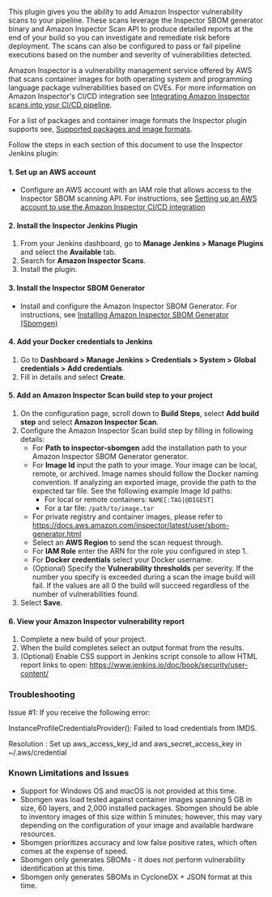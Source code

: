 This plugin gives you the ability to add Amazon Inspector vulnerability scans to your pipeline. These scans leverage the Inspector SBOM generator binary and Amazon Inspector Scan API to produce detailed reports at the end of your build so you can investigate and remediate risk before deployment. The scans can also be configured to pass or fail pipeline executions based on the number and severity of vulnerabilities detected.

Amazon Inspector is a vulnerability management service offered by AWS that scans container images for both operating system and programming language package vulnerabilities based on CVEs. For more information on Amazon Inspector's CI/CD integration see [Integrating Amazon Inspector scans into your CI/CD pipeline](https://docs.aws.amazon.com/inspector/latest/user/scanning-cicd.html).

For a list of packages and container image formats the Inspector plugin supports see, [Supported packages and image formats](https://docs.aws.amazon.com/inspector/latest/user/sbom-generator.html#sbomgen-supported).

Follow the steps in each section of this document to use the Inspector Jenkins plugin:

#### 1. Set up an AWS account
* Configure an AWS account with an IAM role that allows access to the Inspector SBOM scanning API. For instructions, see [Setting up an AWS account to use the Amazon Inspector CI/CD integration](https://docs.aws.amazon.com/inspector/latest/user/configure-cicd-account.html)

#### 2. Install the Inspector Jenkins Plugin
1. From your Jenkins dashboard, go to **Manage Jenkins > Manage Plugins** and select the **Available** tab.
2. Search for **Amazon Inspector Scans**.
3. Install the plugin.

#### 3. Install the Inspector SBOM Generator
* Install and configure the Amazon Inspector SBOM Generator. For instructions, see [Installing Amazon Inspector SBOM Generator (Sbomgen)](https://docs.aws.amazon.com/inspector/latest/user/sbom-generator.html)
#### 4. Add your Docker credentials to Jenkins
1. Go to **Dashboard > Manage Jenkins > Credentials > System > Global credentials > Add credentials**.
2. Fill in details and select **Create**.

#### 5. Add an Amazon Inspector Scan build step to your project
1. On the configuration page, scroll down to **Build Steps**, select **Add build step** and select **Amazon Inspector Scan**.
2. Configure the Amazon Inspector Scan build step by filling in following details:
    * For **Path to inspector-sbomgen** add the installation path to your Amazon Inspector SBOM Generator generator.
    * For **Image Id** input the path to your image. Your image can be local, remote, or archived. Image names should follow the Docker naming convention. If analyzing an exported image, provide the path to the expected tar file. See the following example Image Id paths:
        * For local or remote containers: `NAME[:TAG|@DIGEST]`
        * For a tar file: `/path/to/image.tar`
    * For private registry and container images, please refer to https://docs.aws.amazon.com/inspector/latest/user/sbom-generator.html
    * Select an **AWS Region** to send the scan request through.
    * For **IAM Role** enter the ARN for the role you configured in step 1.
    * For **Docker credentials** select your Docker username.
    * (Optional) Specify the **Vulnerability thresholds** per severity. If the number you specify is exceeded during a scan the image build will fail. If the values are all 0 the build will succeed regardless of the number of vulnerabilities found.
3. Select **Save**.

#### 6. View your Amazon Inspector vulnerability report
1. Complete a new build of your project.
2. When the build completes select an output format from the results.
3. (Optional) Enable CSS support in Jenkins script console to allow HTML report links to open: https://www.jenkins.io/doc/book/security/user-content/

### Troubleshooting

Issue #1: If you receive the following error:

InstanceProfileCredentialsProvider(): Failed to load credentials from IMDS.

Resolution : Set up aws_access_key_id and aws_secret_access_key in ~/.aws/credential


### Known Limitations and Issues

* Support for Windows OS and macOS is not provided at this time.
* Sbomgen was load tested against container images spanning 5 GB in size, 60 layers, and 2,000 installed packages. Sbomgen should be able to inventory images of this size within 5 minutes; however, this may vary depending on the configuration of your image and available hardware resources.
* Sbomgen prioritizes accuracy and low false positive rates, which often comes at the expense of speed.
* Sbomgen only generates SBOMs - it does not perform vulnerability identification at this time.
* Sbomgen only generates SBOMs in CycloneDX + JSON format at this time.
